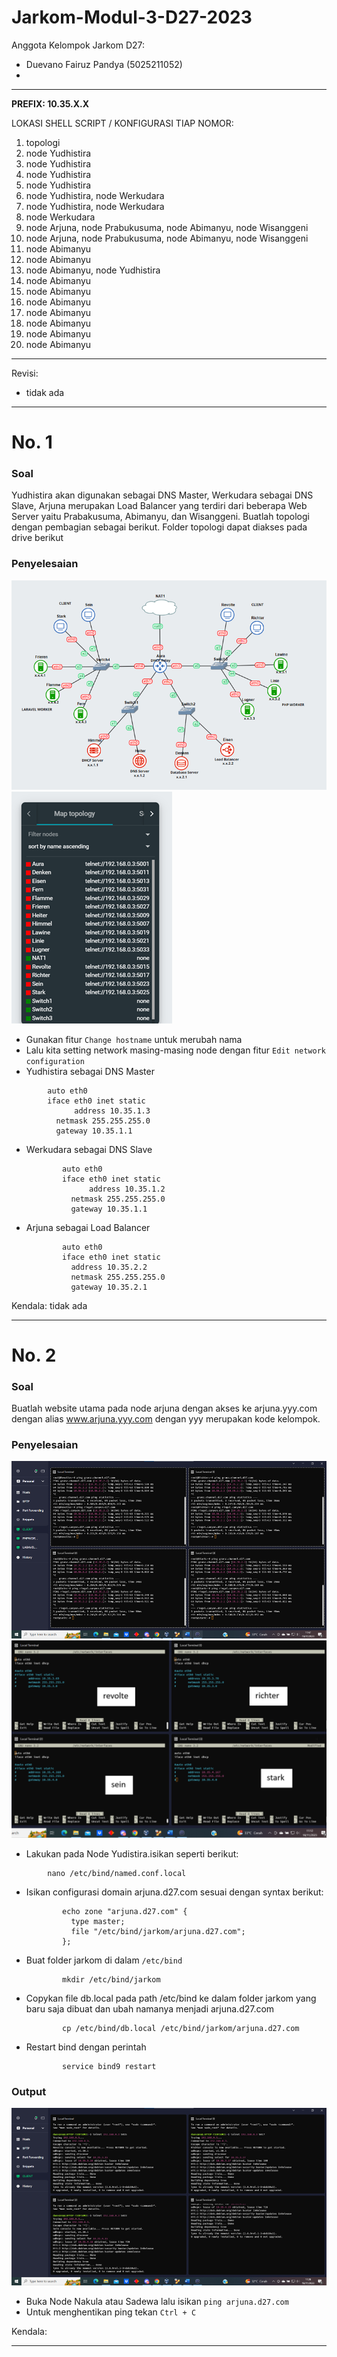 # Jarkom-Modul-3-D27-2023

Anggota Kelompok Jarkom D27:
* Duevano Fairuz Pandya (5025211052)
* 

----------------------------------------------------------------------------------------------------------------------------------
**PREFIX: 10.35.X.X**

LOKASI SHELL SCRIPT / KONFIGURASI TIAP NOMOR:
1. topologi
2. node Yudhistira
3. node Yudhistira
4. node Yudhistira
5. node Yudhistira
6. node Yudhistira, node Werkudara
7. node Yudhistira, node Werkudara
8. node Werkudara
9. node Arjuna, node Prabukusuma, node Abimanyu, node Wisanggeni 
10. node Arjuna, node Prabukusuma, node Abimanyu, node Wisanggeni
11. node Abimanyu
12. node Abimanyu
13. node Abimanyu, node Yudhistira
14. node Abimanyu
15. node Abimanyu
16. node Abimanyu
17. node Abimanyu
18. node Abimanyu
19. node Abimanyu
20. node Abimanyu


----------------------------------------------------------------------------------------------------------------------------------
Revisi:
* tidak ada


----------------------------------------------------------------------------------------------------------------------------------
# No. 1
### Soal
Yudhistira akan digunakan sebagai DNS Master, Werkudara sebagai DNS Slave, Arjuna merupakan Load Balancer yang terdiri dari beberapa Web Server yaitu Prabakusuma, Abimanyu, dan Wisanggeni. Buatlah topologi dengan pembagian sebagai berikut. Folder topologi dapat diakses pada drive berikut 

### Penyelesaian
![Alt text](image.png)
![Alt text](image-1.png)

* Gunakan fitur `Change hostname` untuk merubah nama
* Lalu kita setting network masing-masing node dengan fitur `Edit network configuration`
*  Yudhistira sebagai DNS Master
  ```
          auto eth0
          iface eth0 inet static
                address 10.35.1.3
	        netmask 255.255.255.0
	        gateway 10.35.1.1
 ```
* Werkudara sebagai DNS Slave
  ```
          auto eth0
          iface eth0 inet static
                address 10.35.1.2
	        netmask 255.255.255.0
	        gateway 10.35.1.1     
  ```
* Arjuna sebagai Load Balancer
  ```
          auto eth0
          iface eth0 inet static
	        address 10.35.2.2
	        netmask 255.255.255.0
	        gateway 10.35.2.1
   ```
Kendala: tidak ada

----------------------------------------------------------------------------------------------------------------------------------
# No. 2
### Soal
Buatlah website utama pada node arjuna dengan akses ke arjuna.yyy.com dengan alias www.arjuna.yyy.com dengan yyy merupakan kode kelompok.

### Penyelesaian
![Alt text](image-2.png)
![Alt text](image-3.png)

* Lakukan pada Node Yudistira.isikan seperti berikut:
```
        nano /etc/bind/named.conf.local
```
* Isikan configurasi domain arjuna.d27.com sesuai dengan syntax berikut:
  ```
          echo zone "arjuna.d27.com" {
	        type master;
	        file "/etc/bind/jarkom/arjuna.d27.com";
          };
  ```
* Buat folder jarkom di dalam `/etc/bind`
  ```
          mkdir /etc/bind/jarkom
  ```
* Copykan file db.local pada path /etc/bind ke dalam folder jarkom yang baru saja dibuat dan 
  ubah namanya menjadi arjuna.d27.com
  ```
          cp /etc/bind/db.local /etc/bind/jarkom/arjuna.d27.com
  ```
* Restart bind dengan perintah
  ```
          service bind9 restart
  ```

### Output
![Alt text](image-4.png)

* Buka Node Nakula atau Sadewa lalu isikan `ping arjuna.d27.com`
* Untuk menghentikan ping tekan `Ctrl + C`

Kendala:


----------------------------------------------------------------------------------------------------------------------------------
